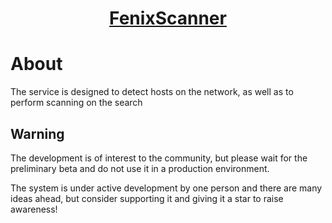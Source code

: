 <h1 align="center" style="border-bottom: none !important; margin-bottom: 5px !important;"><a href="#">FenixScanner</a></h1>

# About
The service is designed to detect hosts on the network, as well as to perform scanning on the search
## Warning
The development is of interest to the community, but please wait for the preliminary beta and do not use it in a production environment.

The system is under active development by one person and there are many ideas ahead, but consider supporting it and giving it a star to raise awareness! 
